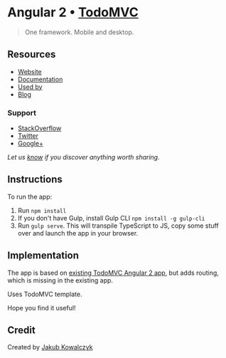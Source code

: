# Angular 2 • [TodoMVC](http://todomvc.com)

> One framework. Mobile and desktop.

## Resources

- [Website](https://angular.io/)
- [Documentation](https://angular.io/docs/ts/latest/)
- [Used by](http://builtwithangular2.com/)
- [Blog](https://angular.io/news.html)


### Support

- [StackOverflow](http://stackoverflow.com/questions/tagged/angular2)
- [Twitter](https://twitter.com/angularjs2)
- [Google+](https://plus.google.com/+AngularJS)

*Let us [know](https://github.com/tastejs/todomvc/issues) if you discover anything worth sharing.*
## Instructions

To run the app:

1.	Run `npm install`
2.	If you don't have Gulp, install Gulp CLI `npm install -g gulp-cli`
3.	Run `gulp serve`. This will transpile TypeScript to JS, copy some stuff over and launch the app in your browser.


## Implementation

The app is based on [existing TodoMVC Angular 2 app](https://github.com/tastejs/todomvc/tree/master/examples/angular2),
but adds routing, which is missing in the existing app.

Uses TodoMVC template.

Hope you find it useful!

## Credit

Created by [Jakub Kowalczyk](https://github.com/jakow)

